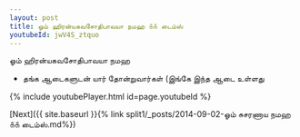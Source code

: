```yaml
---
layout: post
title: ஓம் ஹிரன்யகவசோதிபாவயா நமஹ ௧௧ டைம்ஸ்
youtubeId: jwV4S_ztquo
---
```

 
 
 ஓம் ஹிரன்யகவசோதிபாவயா நமஹ  
 
 -  தங்க ஆடைகளுடன் யார் தோன்றுவார்கள் (இங்கே இந்த ஆடை உள்ளது 
 
  
 
  
 
 
 
 
 
 


{% include youtubePlayer.html id=page.youtubeId %}
 
[Next]({{ site.baseurl }}{% link  split1/_posts/2014-09-02-ஓம் சுசரணாய நமஹ ௧௧ டைம்ஸ்.md%})
 
